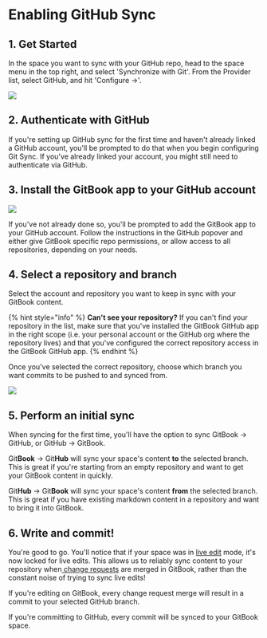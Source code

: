 # Enabling GitHub Sync

## 1. Get Started

In the space you want to sync with your GitHub repo, head to the space menu in the top right, and select 'Synchronize with Git'. From the Provider list, select GitHub, and hit 'Configure ->'.

![](<../../.gitbook/assets/Git Sync – Provider.png>)

## 2. Authenticate with GitHub

If you're setting up GitHub sync for the first time and haven't already linked a GitHub account, you'll be prompted to do that when you begin configuring Git Sync. If you've already linked your account, you might still need to authenticate via GitHub.

## 3. Install the GitBook app to your GitHub account

![](<../../.gitbook/assets/Git Sync – GH Config.png>)

If you've not already done so, you'll be prompted to add the GitBook app to your GitHub account. Follow the instructions in the GitHub popover and either give GitBook specific repo permissions, or allow access to all repositories, depending on your needs.

## 4. Select a repository and branch

Select the account and repository you want to keep in sync with your GitBook content.

{% hint style="info" %}
**Can't see your repository?** If you can't find your repository in the list, make sure that you've installed the GitBook GitHub app in the right scope (i.e. your personal account or the GitHub org where the repository lives) and that you've configured the correct repository access in the GitBook GitHub app.
{% endhint %}

Once you've selected the correct repository, choose which branch you want commits to be pushed to and synced from.

![](<../../.gitbook/assets/Git Sync – GH Filled.png>)

## 5. Perform an initial sync

When syncing for the first time, you'll have the option to sync GitBook -> GitHub, or GitHub -> GitBook. 

Git**Book** -> Git**Hub** will sync your space's content **to** the selected branch. This is great if you're starting from an empty repository and want to get your GitBook content in quickly.

Git**Hub** -> Git**Book** will sync your space's content **from** the selected branch. This is great if you have existing markdown content in a repository and want to bring it into GitBook.

## 6. Write and commit!

You're good to go. You'll notice that if your space was in [live edit](../../editing-content/editing-pages/live-edits-and-real-time-collaboration.md) mode, it's now locked for live edits. This allows us to reliably sync content to your repository when[ change requests](../../editing-content/editing-pages/change-requests.md) are merged in GitBook, rather than the constant noise of trying to sync live edits!

If you're editing on GitBook, every change request merge will result in a commit to your selected GitHub branch.

If you're committing to GitHub, every commit will be synced to your GitBook space.
